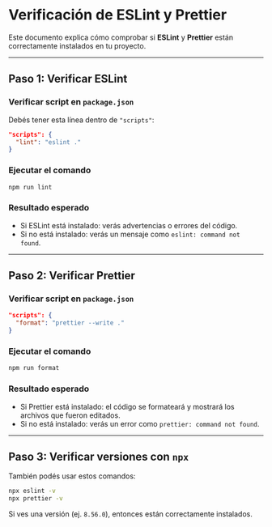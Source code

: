#  Verificación de ESLint y Prettier

Este documento explica cómo comprobar si **ESLint** y **Prettier** están correctamente instalados en tu proyecto.

---

## Paso 1: Verificar ESLint

### Verificar script en `package.json`

Debés tener esta línea dentro de `"scripts"`:

```json
"scripts": {
  "lint": "eslint ."
}
```

### Ejecutar el comando

```bash
npm run lint
```

### Resultado esperado

- Si ESLint está instalado: verás advertencias o errores del código.
- Si no está instalado: verás un mensaje como `eslint: command not found`.

---

## Paso 2: Verificar Prettier

### Verificar script en `package.json`

```json
"scripts": {
  "format": "prettier --write ."
}
```

### Ejecutar el comando

```bash
npm run format
```

### Resultado esperado

- Si Prettier está instalado: el código se formateará y mostrará los archivos que fueron editados.
- Si no está instalado: verás un error como `prettier: command not found`.

---

## Paso 3: Verificar versiones con `npx`

También podés usar estos comandos:

```bash
npx eslint -v
npx prettier -v
```

Si ves una versión (ej. `8.56.0`), entonces están correctamente instalados.
